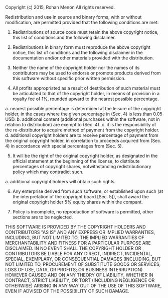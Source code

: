 Copyright (c) 2015, Rohan Menon
All rights reserved.

Redistribution and use in source and binary forms, with or without modification, are permitted provided that the 
following conditions are met:

1. Redistributions of source code must retain the above copyright notice, this list of conditions and the 
following disclaimer.

2. Redistributions in binary form must reproduce the above copyright notice, this list of conditions and 
the following disclaimer in the documentation and/or other materials provided with the distribution.

3. Neither the name of the copyright holder nor the names of its contributors may be used to endorse or 
promote products derived from this software without specific prior written permission.

4. All profits appropriated as a result of destribution of such material must be articulated to that of the 
copyright holder, in means of provision in a royalty fee of 1%, rounded upward to the nearest possible percentage.
  
  a. nearest possible percentage is determined at the leisure of the copyright holder,
  in the cases where the given percentage in (Sec. 4) is less than 0.05 USD.
  b. additional content (additional purchases within the software, not in relation to distribution)
  are exempt to (Sec. 4).
  c. it is the responsibility of the re-distributor to acquire method of payment from the 
  copyright holder.
  d. additional copyright holders are to receive percentage of payment from the original copyright holder,
  in correlation to proceeds acquired from (Sec. 4) in accordance with special percentages from (Sec. 5).
  
5. It will be the right of the original copyright holder, as designated in the official statement at the
beginning of the license, to distribute percentages of copyright shares, notwithstanding redistributionary policy
which may contradict such.

  a. additional copyright holders will obtain such rights.
  
6. Any enterprise derived from such software, or established upon such (at the interpretation of the copyright 
board [Sec. 5]), shall award the original copyright holder 5% equity shares within the compant.

7. Policy is incomplete, no reproduction of software is permitted, other sections are to be neglected.

THIS SOFTWARE IS PROVIDED BY THE COPYRIGHT HOLDERS AND CONTRIBUTORS "AS IS" AND ANY EXPRESS OR IMPLIED WARRANTIES, 
INCLUDING, BUT NOT LIMITED TO, THE IMPLIED WARRANTIES OF MERCHANTABILITY AND FITNESS FOR A PARTICULAR PURPOSE ARE 
DISCLAIMED. IN NO EVENT SHALL THE COPYRIGHT HOLDER OR CONTRIBUTORS BE LIABLE FOR ANY DIRECT, INDIRECT, INCIDENTAL, 
SPECIAL, EXEMPLARY, OR CONSEQUENTIAL DAMAGES (INCLUDING, BUT NOT LIMITED TO, PROCUREMENT OF SUBSTITUTE GOODS OR 
SERVICES; LOSS OF USE, DATA, OR PROFITS; OR BUSINESS INTERRUPTION) HOWEVER CAUSED AND ON ANY THEORY OF LIABILITY, 
WHETHER IN CONTRACT, STRICT LIABILITY, OR TORT (INCLUDING NEGLIGENCE OR OTHERWISE) ARISING IN ANY WAY OUT OF THE USE 
OF THIS SOFTWARE, EVEN IF ADVISED OF THE POSSIBILITY OF SUCH DAMAGE.
